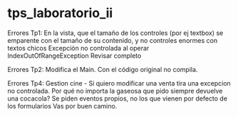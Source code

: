 # tps_laboratorio_ii

Errores Tp1: En la vista, que el tamaño de los controles (por ej textbox) se emparente con el tamaño de su contenido, y no
controles enormes con textos chicos
Excepción no controlada al operar IndexOutOfRangeException
Revisar completo

Errores Tp2: Modifica el Main. Con el código original no compila.

Errores Tp4: Gestion cine - Si quiero modificar una venta tira una excepcion no controlada. Por qué no importa la
gaseosa que pido siempre devuelve una cocacola?
Se piden eventos propios, no los que vienen por defecto de los formularios
Vas por buen camino.